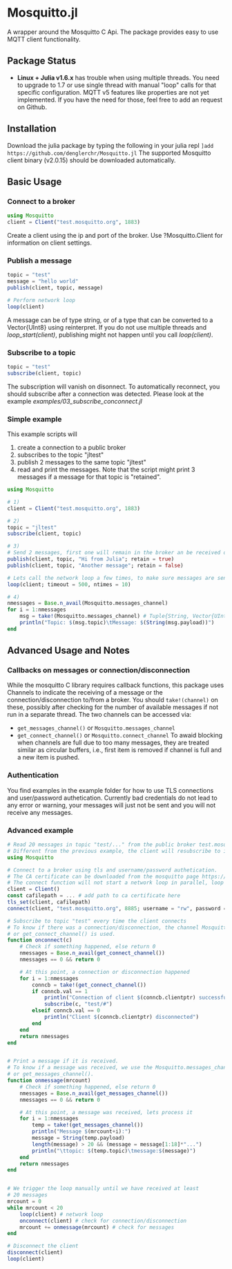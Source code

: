 # Mosquitto.jl

A wrapper around the Mosquitto C Api. The package provides easy to use MQTT client functionality.

## Package Status
* **Linux + Julia v1.6.x** has trouble when using multiple threads. You need to upgrade to 1.7 or use single thread with manual "loop" calls for that specific configuration.
MQTT v5 features like properties are not yet implemented. If you have the need for those, feel free to add an request on Github.

## Installation
Download the julia package by typing the following in your julia repl
`]add https://github.com/denglerchr/Mosquitto.jl`
The supported Mosquitto client binary (v2.0.15) should be downloaded automatically.

## Basic Usage

### Connect to a broker

```julia
using Mosquitto
client = Client("test.mosquitto.org", 1883)
```

Create a client using the ip and port of the broker. 
Use ?Mosquitto.Client for information on client settings.

### Publish a message
```julia
topic = "test"
message = "hello world"
publish(client, topic, message)

# Perform network loop
loop(client)
```

A message can be of type string, or of a type that can be converted to a Vector{UInt8} using reinterpret. If you do not use multiple threads and *loop_start(client)*, publishing might not happen until you call *loop(client)*.

### Subscribe to a topic
```julia
topic = "test"
subscribe(client, topic)
```
The subscription will vanish on disonnect. To automatically reconnect, you should subscribe after a connection was detected. Please look at the example *examples/03_subscribe_conconnect.jl* 

### Simple example

This example scripts will
1) create a connection to a public broker
2) subscribes to the topic "jltest"
3) publish 2 messages to the same topic "jltest"
4) read and print the messages.
Note that the script might print 3 messages if a message for that topic is "retained".

```julia
using Mosquitto

# 1)
client = Client("test.mosquitto.org", 1883)

# 2)
topic = "jltest"
subscribe(client, topic)

# 3)
# Send 2 messages, first one will remain in the broker an be received on new connect
publish(client, topic, "Hi from Julia"; retain = true)
publish(client, topic, "Another message"; retain = false)

# Lets call the network loop a few times, to make sure messages are sent/received
loop(client; timeout = 500, ntimes = 10)

# 4)
nmessages = Base.n_avail(Mosquitto.messages_channel)
for i = 1:nmessages
    msg = take!(Mosquitto.messages_channel) # Tuple{String, Vector{UInt8})
    println("Topic: $(msg.topic)\tMessage: $(String(msg.payload))")
end
```

## Advanced Usage and Notes

### Callbacks on messages or connection/disconnection
While the mosquitto C library requires callback functions, this package uses Channels to indicate the receiving of a message or the connection/disconnection to/from a broker. You should `take!(channel)` on these, possibly after checking for the number of available messages if not run in a separate thread. The two channels can be accessed via:
* `get_messages_channel()` or `Mosquitto.messages_channel`
* `get_connect_channel()` or `Mosquitto.connect_channel`
To awaid blocking when channels are full due to too many messages, they are treated similar as circular buffers, i.e., first item is removed if channel is full and a new item is pushed.

### Authentication
You find examples in the example folder for how to use TLS connections and user/password authetication. Currently bad credentials do not lead to any error or warning, your messages will just not be sent and you will not receive any messages.

### Advanced example

```julia
# Read 20 messages in topic "test/..." from the public broker test.mosquitto.org
# Different from the previous example, the client will resubscribe to its topic every time it connects to the broker
using Mosquitto

# Connect to a broker using tls and username/password authetication.
# The CA certificate can be downloaded from the mosquitto page https://test.mosquitto.org/ssl/mosquitto.org.crt
# The connect function will not start a network loop in parallel, loop is triggered manually later.
client = Client()
const cafilepath = ... # add path to ca certificate here
tls_set(client, cafilepath)
connect(client, "test.mosquitto.org", 8885; username = "rw", password = "readwrite")

# Subscribe to topic "test" every time the client connects
# To know if there was a connection/disconnection, the channel Mosquitto.connect_channel
# or get_connect_channel() is used.
function onconnect(c)
    # Check if something happened, else return 0
    nmessages = Base.n_avail(get_connect_channel())
    nmessages == 0 && return 0

    # At this point, a connection or disconnection happened
    for i = 1:nmessages
        conncb = take!(get_connect_channel())
        if conncb.val == 1
            println("Connection of client $(conncb.clientptr) successfull, subscribing to test/#")
            subscribe(c, "test/#")
        elseif conncb.val == 0
            println("Client $(conncb.clientptr) disconnected")
        end
    end
    return nmessages
end


# Print a message if it is received.
# To know if a message was received, we use the Mosquitto.messages_channel
# or get_messages_channel().
function onmessage(mrcount)
    # Check if something happened, else return 0
    nmessages = Base.n_avail(get_messages_channel())
    nmessages == 0 && return 0

    # At this point, a message was received, lets process it
    for i = 1:nmessages
        temp = take!(get_messages_channel())
        println("Message $(mrcount+i):")
        message = String(temp.payload)
        length(message) > 20 && (message = message[1:18]*"...")
        println("\ttopic: $(temp.topic)\tmessage:$(message)")
    end
    return nmessages
end


# We trigger the loop manually until we have received at least
# 20 messages
mrcount = 0
while mrcount < 20
    loop(client) # network loop
    onconnect(client) # check for connection/disconnection
    mrcount += onmessage(mrcount) # check for messages
end

# Disconnect the client
disconnect(client)
loop(client)
```